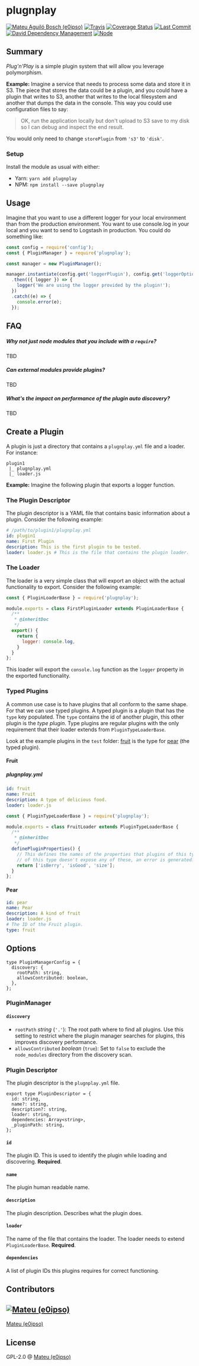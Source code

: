 # plugnplay

[![Mateu Aguiló Bosch (e0ipso)](https://img.shields.io/badge/♥-e0ipso-green.svg?style=flat-square)](https://mateuaguilo.com/)
[![Travis](https://img.shields.io/travis/e0ipso/plugnplay.svg?style=flat-square)](https://travis-ci.org/e0ipso/plugnplay/)
[![Coverage Status](https://img.shields.io/coveralls/github/e0ipso/plugnplay/master.svg?style=flat-square)](https://coveralls.io/github/e0ipso/plugnplay?branch=master)
[![Last Commit](https://img.shields.io/github/last-commit/e0ipso/plugnplay.svg?style=flat-square)](https://github.com/e0ipso/plugnplay)
[![David Dependency Management](https://img.shields.io/david/e0ipso/plugnplay.svg?style=flat-square)](https://david-dm.org/e0ipso/plugnplay)
[![Node](https://img.shields.io/node/v/plugnplay.svg?style=flat-square)](http://npmjs.com/package/plugnplay)

## Summary
_Plug'n'Play_ is a simple plugin system that will allow you leverage polymorphism.

**Example:** Imagine a service that needs to process some data and store it in S3. The piece that stores the data
could be a plugin, and you could have a plugin that writes to S3, another that writes to the local
filesystem and another that dumps the data in the console. This way you could use configuration
files to say:

> OK, run the application locally but don't upload to S3 save to my disk so I can debug
and inspect the end result.

You would only need to change `storePlugin` from `'s3'` to `'disk'`.    

### Setup
Install the module as usual with either:
  * Yarn: `yarn add plugnplay`
  * NPM: `npm install --save plugnplay`

## Usage
Imagine that you want to use a different logger for your local environment than from the production
environment. You want to use console.log in your local and you want to send to Logstash in
production. You could do something like:

```js
const config = require('config');
const { PluginManager } = require('plugnplay');

const manager = new PluginManager();

manager.instantiate(config.get('loggerPlugin'), config.get('loggerOptions'))
  .then(({ logger }) => {
    logger('We are using the logger provided by the plugin!');
  })
  .catch((e) => {
    console.error(e);
  });
```

## FAQ
##### Why not just node modules that you include with a `require`?
TBD
##### Can external modules provide plugins?
TBD
##### What's the impact on performance of the plugin auto discovery?
TBD

## Create a Plugin
A plugin is just a directory that contains a `plugnplay.yml` file and a loader. For instance:

```
plugin1
 |_ plugnplay.yml
 |_ loader.js
```

**Example:** Imagine the following plugin that exports a logger function.

### The Plugin Descriptor
The plugin descriptor is a YAML file that contains basic information about a plugin.
Consider the following example:

```yaml
# /path/to/plugin1/plugnplay.yml
id: plugin1
name: First Plugin
description: This is the first plugin to be tested.
loader: loader.js # This is the file that contains the plugin loader.
```

### The Loader
The loader is a very simple class that will export an object with the actual functionality to
export.
Consider the following example:

```js
const { PluginLoaderBase } = require('plugnplay');

module.exports = class FirstPluginLoader extends PluginLoaderBase {
  /**
   * @inheritDoc
   */
  export() {
    return {
      logger: console.log,
    }
  }
};
```

This loader will export the `console.log` function as the `logger` property in the exported
functionality.

### Typed Plugins
A common use case is to have plugins that all conform to the same shape. For that we can use typed
plugins. A typed plugin is a plugin that has the `type` key populated. The `type` contains the id
of another plugin, this other plugin is the _type plugin_. Type plugins are regular plugins with the
only requirement that their loader extends from `PluginTypeLoaderBase`.

Look at the example plugins in the `test` folder: [fruit](/test/test_plugins/fruit) is the type for
[pear](/test/test_plugins/pear) (the typed plugin).

#### Fruit
##### plugnplay.yml
```yaml
id: fruit
name: Fruit
description: A type of delicious food.
loader: loader.js
```

```js
const { PluginTypeLoaderBase } = require('plugnplay');

module.exports = class FruitLoader extends PluginTypeLoaderBase {
  /**
   * @inheritDoc
   */
  definePluginProperties() {
    // This defines the names of the properties that plugins of this type will expose. If a plugin
    // of this type doesn't expose any of these, an error is generated.
    return ['isBerry', 'isGood', 'size'];
  }
};
```

#### Pear
```yaml
id: pear
name: Pear
description: A kind of fruit
loader: loader.js
# The ID of the Fruit plugin.
type: fruit
```

## Options
```flow js
type PluginManagerConfig = {
  discovery: {
    rootPath: string,
    allowsContributed: boolean,
  },
};
```
### PluginManager
#### `discovery`
  - `rootPath` _string_ (`'.'`): The root path where to find all plugins. Use this setting to restrict where
  the plugin manager searches for plugins, this improves discovery performance.
  - `allowsContributed` _boolean_ (`true`): Set to `false` to exclude the `node_modules` directory
  from the discovery scan.
### Plugin Descriptor
The plugin descriptor is the `plugnplay.yml` file.
```flow js
export type PluginDescriptor = {
  id: string,
  name?: string,
  description?: string,
  loader: string,
  dependencies: Array<string>,
  _pluginPath: string,
};
```
#### `id`
The plugin ID. This is used to identify the plugin while loading and discovering. **Required**.
#### `name`
The plugin human readable name.
#### `description`
The plugin description. Describes what the plugin does.
#### `loader`
The name of the file that contains the loader. The loader needs to extend `PluginLoaderBase`. **Required**.
#### `dependencies`
A list of plugin IDs this plugins requires for correct functioning.

## Contributors

[![Mateu (e0ipso)](https://avatars.githubusercontent.com/u/1140906?s=130)](https://github.com/e0ipso)
---
[Mateu (e0ipso)](https://github.com/e0ipso)
## License

GPL-2.0 @ [Mateu (e0ipso)](https://github.com/e0ipso)
